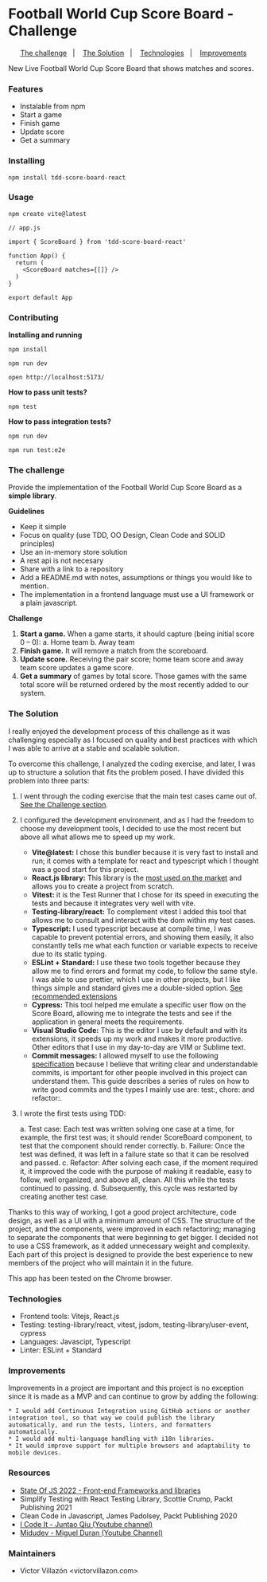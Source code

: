 # Football World Cup Score Board - Challenge

<p align="center">
  <a href="#the-challenge">The challenge</a>&nbsp;&nbsp;&nbsp;|&nbsp;&nbsp;&nbsp;
  <a href="#the-solution">The Solution</a>&nbsp;&nbsp;&nbsp;|&nbsp;&nbsp;&nbsp;
  <a href="#technologies">Technologies</a>&nbsp;&nbsp;&nbsp;|&nbsp;&nbsp;&nbsp;
  <a href="#improvements">Improvements</a>
</p>

New Live Football World Cup Score Board that shows matches and scores.

### Features

* Instalable from npm
* Start a game
* Finish game
* Update score
* Get a summary

### Installing

```
npm install tdd-score-board-react
```

### Usage

```
npm create vite@latest
```

```
// app.js

import { ScoreBoard } from 'tdd-score-board-react'

function App() {
  return (
    <ScoreBoard matches={[]} />
  )
}

export default App
```

### Contributing

**Installing and running**

```
npm install

npm run dev

open http://localhost:5173/
```

**How to pass unit tests?**

```
npm test
```

**How to pass integration tests?**

```
npm run dev

npm run test:e2e
```

### The challenge

Provide the implementation of the Football World Cup Score Board as a **simple library**.

**Guidelines**

* Keep it simple
* Focus on quality (use TDD, OO Design, Clean Code and SOLID principles)
* Use an in-memory store solution
* A rest api is not necesary
* Share with a link to a repository
* Add a README.md with notes, assumptions or things you would like to mention.
* The implementation in a frontend language must use a UI framework or a plain javascript.

**Challenge**

1. **Start a game.** When a game starts, it should capture (being initial score 0 – 0): 
    a. Home team
    b. Away team
2. **Finish game.** It will remove a match from the scoreboard.
3. **Update score.** Receiving the pair score; home team score and away team score updates a game score.
4. **Get a summary** of games by total score. Those games with the same total score will be returned ordered by the most recently added to our system.

### The Solution

I really enjoyed the development process of this challenge as it was challenging especially as I focused on quality and best practices with which I was able to arrive at a stable and scalable solution.

To overcome this challenge, I analyzed the coding exercise, and later, I was up to structure a solution that fits the problem posed. I have divided this problem into three parts:

1. I went through the coding exercise that the main test cases came out of. [See the Challenge section](#the-challenge).

2. I configured the development environment, and as I had the freedom to choose my development tools, I decided to use the most recent but above all what allows me to speed up my work.

    * **Vite@latest:** I chose this bundler because it is very fast to install and run; it comes with a template for react and typescript which I thought was a good start for this project.
    * **React.js library:** This library is the [most used on the market](https://2022.stateofjs.com/en-US/libraries/front-end-frameworks/) and allows you to create a project from scratch.
    * **Vitest:** it is the Test Runner that I chose for its speed in executing the tests and because it integrates very well with vite.
    * **Testing-library/react:** To complement vitest I added this tool that allows me to consult and interact with the dom within my test cases.
    * **Typescript:** I used typescript because at compile time, I was capable to prevent potential errors, and showing them easily, it also constantly tells me what each function or variable expects to receive due to its static typing.
    * **ESLint + Standard:** I use these two tools together because they allow me to find errors and format my code, to follow the same style. I was able to use prettier, which I use in other projects, but I like things simple and standard gives me a double-sided option. [See recommended extensions](https://github.com/victorvzn/tdd-score-board-react/blob/main/.vscode/extensions.json)
    * **Cypress:** This tool helped me emulate a specific user flow on the Score Board, allowing me to integrate the tests and see if the application in general meets the requirements.
    * **Visual Studio Code:** This is the editor I use by default and with its extensions, it speeds up my work and makes it more productive. Other editors that I use in my day-to-day are VIM or Sublime text.
    * **Commit messages:** I allowed myself to use the following [specification](https://www.conventionalcommits.org/en/v1.0.0/#summary) because I believe that writing clear and understandable commits, is important for other people involved in this project can understand them. This guide describes a series of rules on how to write good commits and the types I mainly use are: test:, chore: and refactor:.

3. I wrote the first tests using TDD:

    a. Test case: Each test was written solving one case at a time, for example, the first test was; it should render ScoreBoard component, to test that the component should render correctly.
    b. Failure: Once the test was defined, it was left in a failure state so that it can be resolved and passed.
    c. Refactor: After solving each case, if the moment required it, it improved the code with the purpose of making it readable, easy to follow, well organized, and above all, clean. All this while the tests continued to passing.
    d. Subsequently, this cycle was restarted by creating another test case.

Thanks to this way of working,  I got a good project architecture, code design, as well as a UI with a minimum amount of CSS. The structure of the project, and the components, were improved in each refactoring; managing to separate the components that were beginning to get bigger. I decided not to use a CSS framework, as it added unnecessary weight and complexity. Each part of this project is designed to provide the best experience to new members of the project who will maintain it in the future.

This app has been tested on the Chrome browser.

### Technologies

* Frontend tools: Vitejs, React.js
* Testing: testing-library/react, vitest, jsdom, testing-library/user-event, cypress
* Languages: Javascipt, Typescript
* Linter: ESLint + Standard

### Improvements

Improvements in a project are important and this project is no exception since it is made as a MVP and can continue to grow by adding the following:

    * I would add Continuous Integration using GitHub actions or another integration tool, so that way we could publish the library automatically, and run the tests, linters, and formatters automatically.
    * I would add multi-language handling with i18n libraries.
    * It would improve support for multiple browsers and adaptability to mobile devices.

### Resources

* [State Of JS 2022 - Front-end Frameworks and libraries](https://2022.stateofjs.com/en-US/libraries/front-end-frameworks/)
* Simplify Testing with React Testing Library, Scottie Crump, Packt Publishing 2021
* Clean Code in Javascript, James Padolsey, Packt Publishing 2020
* [I Code It - Juntao Qiu (Youtube channel)](https://www.youtube.com/@icodeit.juntao)
* [Midudev - Miguel Duran (Youtube Channel)](https://www.youtube.com/@midudev)

### Maintainers

* Victor Villazón <victorvillazon.com>
